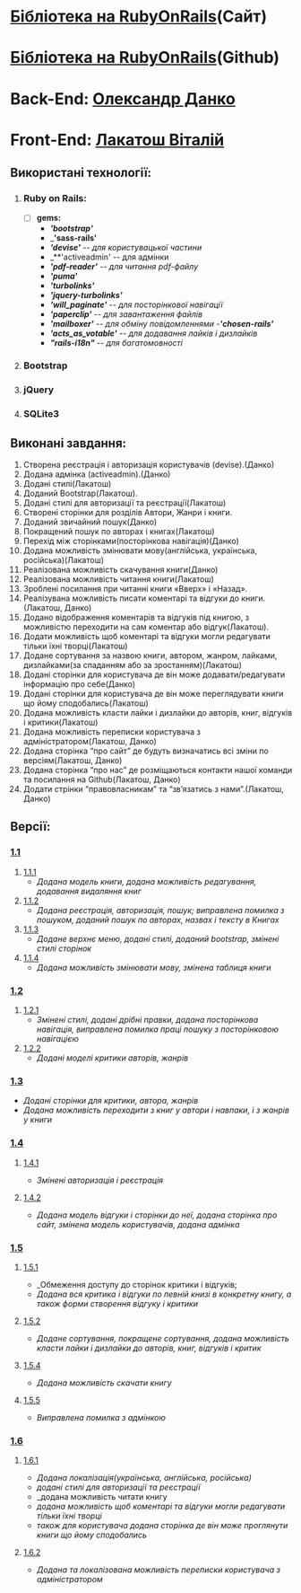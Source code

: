 # **[Бібліотека на RubyOnRails](http://library-ror.herokuapp.com/ua/)(Сайт)**
# **[Бібліотека на RubyOnRails](https://github.com/sgstriker/library-with-SQLite)(Github)**

# **Back-End: [Олександр Данко](https://github.com/usertrav)**
# **Front-End: [Лакатош Віталій](https://github.com/lakatoshv)**


## **Використані технології:**
1. ### **Ruby on Rails:**
    - [ ] **gems:**
      - _**'bootstrap'**_
      - _**'sass-rails'**
      - _**'devise'** -- для користувацької частини_
      - _**'activeadmin' -- для адмінки
      - _**'pdf-reader'** -- для читання pdf-файлу_
      - _**'puma'**_
      - _**'turbolinks'**_
      - _**'jquery-turbolinks'**_
      - _**'will_paginate'** -- для посторінкової навігації_
      - _**'paperclip'** -- для завантаження файлів_
      - _**'mailboxer'** -- для обміну повідомленнями_
      -_**'chosen-rails'**_
      - _**'acts_as_votable'** -- для додавання лайків і дизлайків_
      - _**"rails-i18n"** -- для багатомовності_
2. ### **Bootstrap**
3. ### **jQuery**
4. ### **SQLite3**


## **Виконані завдання:**
1. Створена реєстрація і авторизація користувачів (devise).(Данко)
2. Додана адмінка (activeadmin).(Данко)
3. Додані стилі(Лакатош)
4. Доданий Bootstrap(Лакатош).
5. Додані стилі для авторизації та реєстрації(Лакатош)
6. Створені  сторінки для розділів Автори, Жанри і книги.
7. Доданий звичайний пошук(Данко)
8. Покращений пошук по авторах і книгах(Лакатош)
9. Перехід між сторінками(посторінкова навігація)(Данко)
10. Додана можливість змінювати мову(англійська, українська, російська)(Лакатош)
11. Реалізована можливість скачування книги(Данко)
12. Реалізована можливість читання книги(Лакатош)
13.	Зроблені посилання при читанні книги «Вверх» і «Назад».
14.	Реалізувана можливість писати коментарі та відгуки до книги.(Лакатош, Данко)
15.	Додано відображення коментарів та відгуків під книгою, з можливістю переходити на сам коментар або відгук(Лакатош).
16.	Додати можливість щоб коментарі та відгуки могли редагувати тільки їхні творці(Лакатош)
17.	Додане сортування за назвою книги, автором, жанром, лайками, дизлайками(за спаданням або за зростанням)(Лакатош)
18.	Додані сторінки для користувача де він може додавати/редагувати інформацію про себе(Данко)
19.	Додані сторінки для користувача де він може  переглядувати книги що йому сподобались(Лакатош)
20.	Додана можливість класти лайки і дизлайки до авторів, книг, відгуків і критики(Лакатош)
21.	Додана можливість переписки користувача з адміністратором(Лакатош, Данко)
22.	Додана сторінка “про сайт” де будуть визначатись всі зміни по версіям(Лакатош, Данко)
23.	Додана сторінка “про нас” де розміщаються контакти нашої команди та посилання на Github(Лакатош, Данко)
24.	Додати стрінки “правовласникам” та “зв’язатись з нами”.(Лакатош, Данко)


## **Версії:**
### **[1.1](https://github.com/sgstriker/library-with-SQLite/tree/library_v1)**
1. [1.1.1](https://github.com/sgstriker/library-with-SQLite/tree/library_v1)
    - _Додана модель книги, додана можливість редагування, додавання видаляння книг_
2. [1.1.2](https://github.com/sgstriker/library-with-SQLite/tree/library_v1/v1-2)
    - _Додана реєстрація, авторизація, пошук; виправлена помилка з пошуком, доданий пошук по авторах, назвах і тексту в Книгах_
3. [1.1.3](https://github.com/sgstriker/library-with-SQLite/tree/library_v1/v1-3)
    - _Додане верхнє меню, додані стилі, доданий bootstrap, змінені стилі сторінок_
4. [1.1.4](https://github.com/sgstriker/library-with-SQLite/tree/library_v1/v1-4)
      - _Додана можливість змінювати мову, змінена таблиця книги_
### **[1.2](https://github.com/sgstriker/library-with-SQLite/tree/library_v2)**
1. [1.2.1](https://github.com/sgstriker/library-with-SQLite/tree/library_v2/v2-1)
      - _Змінені стилі, додані дрібні правки, додана посторінкова навігація, виправлена помилка праці пошуку з посторінковою навігацією_
2. [1.2.2](https://github.com/sgstriker/library-with-SQLite/tree/library_v1/v2-2)
      - _Додані моделі критики авторів, жанрів_

### **[1.3](https://github.com/sgstriker/library-with-SQLite/tree/library_v3)**
- _Додані сторінки для критики, автора, жанрів_
- _Додана можливість переходити з книг у автори і навпаки, і з жанрів у книги_

### **[1.4](https://github.com/sgstriker/library-with-SQLite/tree/library_v4)**
1. [1.4.1](https://github.com/sgstriker/library-with-SQLite/tree/library_v4/v4-1)
      - _Змінені авторизація і реєстрація_

2. [1.4.2](https://github.com/sgstriker/library-with-SQLite/tree/library_v4/v4-2)
      - _Додана модель відгуки і сторінки до неї, додана сторінка про сайт, змінена модель користувачів, додана адмінка_

### **[1.5](https://github.com/sgstriker/library-with-SQLite/tree/library_v5)**
1. [1.5.1](https://github.com/sgstriker/library-with-SQLite/tree/library_v5/v5-1)
    - _Обмеження доступу до сторінок критики і відгуків; 
    - _Додана вся критика і відгуки по певній книзі в конкретну книгу, а також форми створення відгуку і критики_

2. [1.5.2](https://github.com/sgstriker/library-with-SQLite/tree/library_v5/v5-2)
    - _Додане сортування, покращене сортування, додана можливість класти лайки і дизлайки до авторів, книг, відгуків і критик_
    
4. [1.5.4](https://github.com/sgstriker/library-with-SQLite/tree/library_v5/v5-4)
    - _Додана можливість скачати книгу_

5. [1.5.5](https://github.com/sgstriker/library-with-SQLite/tree/library_v5/v5-5)
    - _Виправлена помилка з адмінкою_

### **[1.6](https://github.com/sgstriker/library-with-SQLite/tree/library_v6)**
1. [1.6.1](https://github.com/sgstriker/library-with-SQLite/tree/library_v6/v6-1)
    - _Додана локалізація(українська, англійська, російська)_
    - _додані стилі для авторизації та реєстрації_
    - _додана можливість читати книгу
    - _додана можливість щоб коментарі та відгуки могли редагувати тільки їхні творці_
    - _також для користувача додана сторінка де він може проглянути книги що йому сподобались_

2. [1.6.2](https://github.com/sgstriker/library-with-SQLite/tree/library_v6/v6-2)
    - _Додана та локалізована можливість переписки користувача з адміністратором_
  
